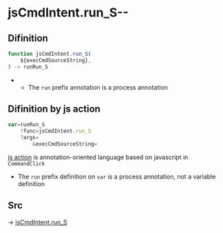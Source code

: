 # jsCmdIntent.run_S--

## Difinition

```js.js
function jsCmdIntent.run_S(
	${execCmdSourceString},
) -> runRun_S
```

- - The `run` prefix annotation is a process annotation


## Difinition by js action

```js.js
var=runRun_S
	?func=jsCmdIntent.run_S
	?args=
		&execCmdSourceString=
```

[js action](#) is annotation-oriented language based on javascript in `CommandClick`

- The `run` prefix definition on `var` is a process annotation, not a variable definition

## Src

-> [jsCmdIntent.run_S](https://github.com/puutaro/CommandClick/blob/master/app/src/main/java/com/puutaro/commandclick/fragment_lib/terminal_fragment/js_interface/JsCmdIntent.kt#L18)


